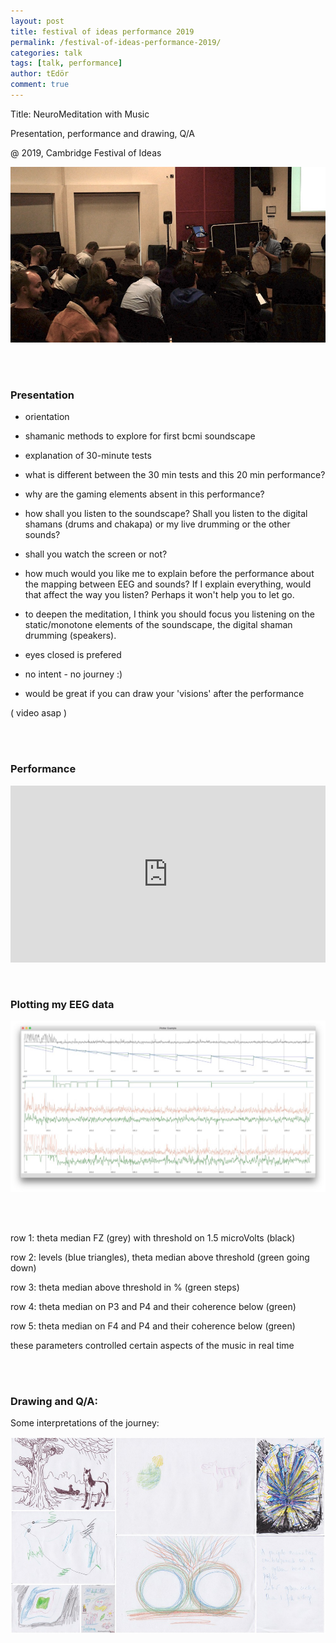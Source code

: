 ```yaml
---
layout: post
title: festival of ideas performance 2019
permalink: /festival-of-ideas-performance-2019/
categories: talk
tags: [talk, performance]
author: tEdör
comment: true
---
```


Title: NeuroMeditation with Music

Presentation, performance and drawing, Q/A

@ 2019, Cambridge Festival of Ideas

![](../assets/images/20191026-cambridge-festival-of-ideas-01.jpg)

<br><br>

### Presentation
- orientation

- shamanic methods to explore for first bcmi soundscape

- explanation of 30-minute tests

- what is different between the 30 min tests and this 20 min performance?

- why are the gaming elements absent in this performance?

- how shall you listen to the soundscape? Shall you listen to the digital shamans (drums and chakapa) or my live drumming or the other sounds?

- shall you watch the screen or not?

- how much would you like me to explain before the performance about the mapping between EEG and sounds? If I explain everything, would that affect the way you listen? Perhaps it won't help you to let go.

- to deepen the meditation, I think you should focus you listening on the static/monotone elements of the soundscape, the digital shaman drumming (speakers).

- eyes closed is prefered

- no intent - no journey :)

- would be great if you can draw your 'visions' after the performance

( video asap )

<br>
<br>

### Performance

<div style="left: 0; width: 100%; height: 0; position: relative; padding-bottom: 56.2493%;"><iframe src="https://www.youtube.com/embed/lFVzwZtmecc?rel=0&amp;showinfo=0" style="border: 0; top: 0; left: 0; width: 100%; height: 100%; position: absolute;" allowfullscreen scrolling="no"></iframe></div>

<br>
<br>

### Plotting my EEG data

![](../assets/images/20191026-cambridge-festival-of-ideas-03.jpg)

<br>
<br>

row 1: theta median FZ (grey) with threshold on 1.5 microVolts (black)

row 2: levels (blue triangles), theta median above threshold (green going down)

row 3: theta median above threshold in % (green steps)

row 4: theta median on P3 and P4 and their coherence below (green)

row 5: theta median on F4 and P4 and their coherence below (green)

these parameters controlled certain aspects of the music in real time

<br>
<br>

### Drawing and Q/A:

Some interpretations of the journey:

![](../assets/images/20191026-cambridge-festival-of-ideas-02.jpg)


<br><br>
